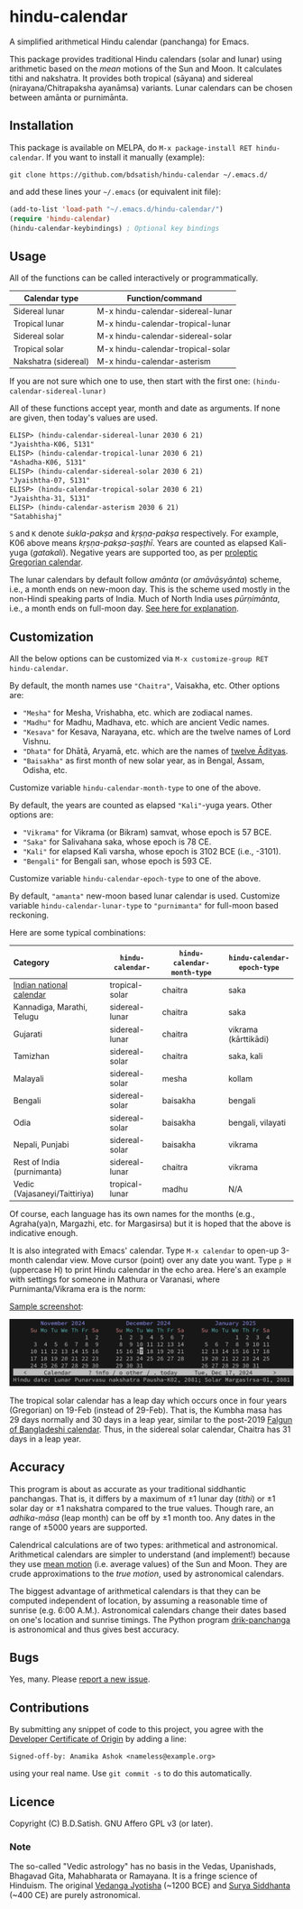 # hindu-calendar

A simplified arithmetical Hindu calendar (panchanga) for Emacs.

This package provides traditional Hindu calendars (solar and lunar) using
arithmetic based on the _mean_ motions of the Sun and Moon. It calculates tithi
and nakshatra. It provides both tropical (sāyana) and sidereal (nirayana/Chitrapaksha
ayanāmsa) variants. Lunar calendars can be chosen between amānta or purnimānta.

## Installation

This package is available on MELPA, do `M-x package-install RET hindu-calendar`.
If you want to install it manually (example):

```shell
git clone https://github.com/bdsatish/hindu-calendar ~/.emacs.d/
```

and add these lines your `~/.emacs` (or equivalent init file):

```lisp
(add-to-list 'load-path "~/.emacs.d/hindu-calendar/")
(require 'hindu-calendar)
(hindu-calendar-keybindings) ; Optional key bindings
```

## Usage

All of the functions can be called interactively or programmatically.

| Calendar type           | Function/command                  |
|-------------------------|-----------------------------------|
| Sidereal lunar          | M-x hindu-calendar-sidereal-lunar |
| Tropical lunar          | M-x hindu-calendar-tropical-lunar |
| Sidereal solar          | M-x hindu-calendar-sidereal-solar |
| Tropical solar          | M-x hindu-calendar-tropical-solar |
| Nakshatra (sidereal)    | M-x hindu-calendar-asterism       |

If you are not sure which one to use, then start with the first one:
`(hindu-calendar-sidereal-lunar)`

All of these functions accept year, month and date as arguments. If none are
given, then today's values are used.

```
ELISP> (hindu-calendar-sidereal-lunar 2030 6 21)
"Jyaishtha-K06, 5131"
ELISP> (hindu-calendar-tropical-lunar 2030 6 21)
"Ashadha-K06, 5131"
ELISP> (hindu-calendar-sidereal-solar 2030 6 21)
"Jyaishtha-07, 5131"
ELISP> (hindu-calendar-tropical-solar 2030 6 21)
"Jyaishtha-31, 5131"
ELISP> (hindu-calendar-asterism 2030 6 21)
"Satabhishaj"
```

`S` and `K` denote _ṡukla-pakṣa_ and _kṛṣṇa-pakṣa_ respectively. For example,
K06 above means _kṛṣṇa-pakṣa-ṣaṣṭhī_. Years are counted as elapsed Kali-yuga
(_gatakali_). Negative years are supported too, as per [proleptic Gregorian
calendar](https://en.wikipedia.org/wiki/Proleptic_Gregorian_calendar).

The lunar calendars by default follow _amānta_ (or _amāvāsyānta_) scheme, i.e.,
a month ends on new-moon day. This is the scheme used mostly in the
non-Hindi speaking parts of India. Much of North India uses _pūrṇimānta_, i.e.,
a month ends on full-moon day. [See here for
explanation](https://www.drikpanchang.com/faq/faq-ans8.html).

## Customization

All the below options can be customized via `M-x customize-group RET hindu-calendar`.

By default, the month names use `"Chaitra"`, Vaisakha, etc. Other options are:

- `"Mesha"` for Mesha, Vrishabha, etc. which are zodiacal names.
- `"Madhu"` for Madhu, Madhava, etc. which are ancient Vedic names.
- `"Kesava"` for Kesava, Narayana, etc. which are the twelve names of Lord Vishnu.
- `"Dhata"` for Dhātā, Aryamā, etc. which are the names of
   [twelve Ādityas](http://www.harekrsna.de/surya/12adityas.htm).
- `"Baisakha"` as first month of new solar year, as in Bengal, Assam, Odisha, etc.

Customize variable `hindu-calendar-month-type` to one of the above.

By default, the years are counted as elapsed `"Kali"`-yuga years. Other options are:

- `"Vikrama"` for Vikrama (or Bikram) samvat, whose epoch is 57 BCE.
- `"Saka"` for Salivahana saka, whose epoch is 78 CE.
- `"Kali"` for elapsed Kali varsha, whose epoch is 3102 BCE (i.e., -3101).
- `"Bengali"` for Bengali san, whose epoch is 593 CE.

Customize variable `hindu-calendar-epoch-type` to one of the above.

By default, `"amanta"` new-moon based lunar calendar is used. Customize variable
`hindu-calendar-lunar-type` to `"purnimanta"` for full-moon based reckoning.

Here are some typical combinations:

| Category                      | `hindu-calendar-` | `hindu-calendar-month-type` | `hindu-calendar-epoch-type` |
|:------------------------------|-------------------|-----------------------------|-----------------------------|
| [Indian national calendar][1] | tropical-solar    | chaitra                     | saka                        |
| Kannadiga, Marathi, Telugu    | sidereal-lunar    | chaitra                     | saka                        |
| Gujarati                      | sidereal-lunar    | chaitra                     | vikrama (kārttikādi)        |
| Tamizhan                      | sidereal-solar    | chaitra                     | saka, kali                  |
| Malayali                      | sidereal-solar    | mesha                       | kollam                      |
| Bengali                       | sidereal-solar    | baisakha                    | bengali                     |
| Odia                          | sidereal-solar    | baisakha                    | bengali, vilayati           |
| Nepali, Punjabi               | sidereal-solar    | baisakha                    | vikrama                     |
| Rest of India (purnimanta)    | sidereal-lunar    | chaitra                     | vikrama                     |
| Vedic (Vajasaneyi/Taittiriya) | tropical-lunar    | madhu                       | N/A                         |

[1]: https://en.wikipedia.org/wiki/Indian_national_calendar

Of course, each language has its own names for the months (e.g., Agraha(ya)n,
Margazhi, etc. for Margasirsa) but it is hoped that the above is indicative
enough.

It is also integrated with Emacs' calendar. Type `M-x calendar` to open-up 3-month
calendar view. Move cursor (point) over any date you want. Type `p H` (uppercase H)
to print Hindu calendar in the echo area. Here's an example with settings for
someone in Mathura or Varanasi, where Purnimanta/Vikrama era is the norm:

[Sample screenshot](screenshot.jpg):

![Sample screenshot](screenshot.png "Hindu Panchanga")

The tropical solar calendar has a leap day which occurs once in four years
(Gregorian) on 19-Feb (instead of 29-Feb). That is, the Kumbha masa has 29 days
normally and 30 days in a leap year, similar to the post-2019 [Falgun of
Bangladeshi calendar](https://en.wikipedia.org/wiki/Bengali_calendars). Thus,
in the sidereal solar calendar, Chaitra has 31 days in a leap year.

## Accuracy

This program is about as accurate as your traditional siddhantic panchangas.
That is, it differs by a maximum of ±1 lunar day (_tithi_) or ±1 solar day or ±1
nakshatra compared to the true values. Though rare, an _adhika-māsa_ (leap
month) can be off by ±1 month too. Any dates in the range of ±5000 years are
supported.

Calendrical calculations are of two types: arithmetical and astronomical.
Arithmetical calendars are simpler to understand (and implement!) because they
use [mean motion](https://en.wikipedia.org/wiki/Mean_motion) (i.e. average
values) of the Sun and Moon. They are crude approximations to the _true motion_,
used by astronomical calendars.

The biggest advantage of arithmetical calendars is that they can be computed
independent of location, by assuming a reasonable time of sunrise (e.g. 6:00
A.M.). Astronomical calendars change their dates based on one's location and
sunrise timings. The Python program
[drik-panchanga](https://github.com/bdsatish/drik-panchanga) is astronomical
and thus gives best accuracy.

## Bugs

Yes, many. Please [report a new issue](https://github.com/bdsatish/hindu-calendar/issues).

## Contributions

By submitting any snippet of code to this project, you agree with the [Developer
Certificate of Origin](https://developercertificate.org/) by adding a line:

    Signed-off-by: Anamika Ashok <nameless@example.org>

using your real name. Use `git commit -s` to do this automatically.

## Licence

Copyright (C) B.D.Satish. GNU Affero GPL v3 (or later).

### Note

The so-called "Vedic astrology" has no basis in the Vedas, Upanishads, Bhagavad
Gita, Mahabharata or Ramayana. It is a fringe science of Hinduism. The original
[Vedanga Jyotisha](https://archive.org/details/VedangaJyotisa) (~1200 BCE) and
[Surya Siddhanta](https://archive.org/details/in.ernet.dli.2015.69065)
(~400 CE) are purely astronomical.

<!--
[Dieter Koch's](https://www.gilgamesh.ch/kalender/kalender.html) website uses
better approximations to the true motions.
-->
